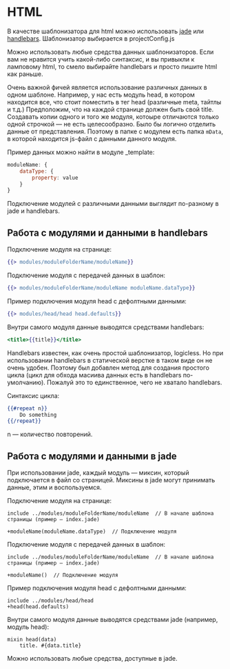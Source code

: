 HTML
====

В качестве шаблонизатора для html можно использовать <a href="http://jade-lang.com/" target="_blank">jade</a> или <a href="http://handlebarsjs.com/" target="_blank">handlebars</a>. Шаблонизатор выбирается в projectConfig.js

Можно использовать любые средства данных шаблонизаторов. Если вам не нравится учить какой-либо синтаксис, и вы привыкли к ламповому html, то смело выбирайте handlebars и просто пишите html как раньше.

Очень важной фичей является использование различных данных в одном шаблоне. Например, у нас есть модуль head, в котором находится все, что стоит поместить в тег head (различные meta, тайтлы и т.д.) Предположим, что на каждой  странице должен быть свой title. Создавать копии одного и того же модуля, котоыре отличаются только одной строчкой — не есть целесообразно. Было бы логично отделить данные от представления.
Поэтому в папке с модулем есть папка `mData`, в которой находится js-файл с данными данного модуля.

Пример данных можно найти в модуле _template:

```javascript
moduleName: {
    dataType: {
        property: value
    }
}
```

Подключение модулей с различными данными выглядит по-разному в jade и handlebars.

Работа с модулями и данными в handlebars
----------------------------------------

Подключение модуля на странице:

```handlebars
{{> modules/moduleFolderName/moduleName}}
```

Подключение модуля с передачей данных в шаблон:

```handlebars
{{> modules/moduleFolderName/moduleName moduleName.dataType}}
```

Пример подключения модуля head с дефолтными данными:

```handlebars
{{> modules/head/head head.defaults}}
```


Внутри самого модуля данные выводятся средствами handlebars:

```handlebars
<title>{{title}}</title>
```

Handlebars известен, как очень простой шаблонизатор, logicless. Но при использовании handlebars в статической верстке в таком виде он не очень удобен. Поэтому был добавлен метод для создания простого цикла (цикл для обхода масиива данных есть в handlebars по-умолчанию). Пожалуй это то единственное, чего не хватало handlebars.

Синтаксис цикла:
```handlebars
{{#repeat n}}
    Do something
{{/repeat}}
```

n — количество повторений.

Работа с модулями и данными в jade
----------------------------------

При использовании jade, каждый модуль — миксин, который подключается в файл со страницей. Миксины в jade могут принимать данные, этим и воспользуемся.

Подключение модуля на странице:

```jade
include ../modules/moduleFolderName/moduleName  // В начале шаблона страницы (пример — index.jade)

+moduleName(moduleName.dataType)  // Подключение модуля
```

Подключение модуля с передачей данных в шаблон:

```jade
include ../modules/moduleFolderName/moduleName  // В начале шаблона страницы (пример — index.jade)

+moduleName()  // Подключение модуля
```

Пример подключения модуля head с дефолтными данными:

```jade
include ../modules/head/head
+head(head.defaults)
```

Внутри самого модуля данные выводятся средствами jade (например, модуль head):

```jade
mixin head(data)
    title. #{data.title}
```

Можно использовать любые средства, доступные в jade.